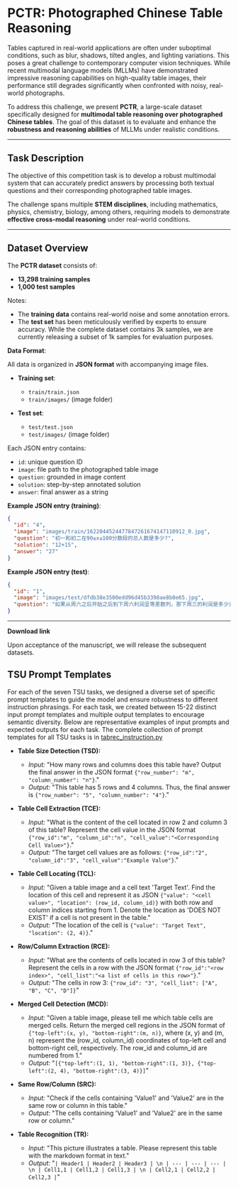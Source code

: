 # **PCTR: Photographed Chinese Table Reasoning**

Tables captured in real-world applications are often under suboptimal conditions, such as blur, shadows, tilted angles, and lighting variations. This poses a great challenge to contemporary computer vision techniques. While recent multimodal language models (MLLMs) have demonstrated impressive reasoning capabilities on high-quality table images, their performance still degrades significantly when confronted with noisy, real-world photographs.

To address this challenge, we present **PCTR**, a large-scale dataset specifically designed for **multimodal table reasoning over photographed Chinese tables**. The goal of this dataset is to evaluate and enhance the **robustness and reasoning abilities** of MLLMs under realistic conditions.

---

## **Task Description**

The objective of this competition task is to develop a robust multimodal system that can accurately predict answers by processing both textual questions and their corresponding photographed table images.

The challenge spans multiple **STEM disciplines**, including mathematics, physics, chemistry, biology, among others, requiring models to demonstrate **effective cross-modal reasoning** under real-world conditions.

---

## **Dataset Overview**

The **PCTR dataset** consists of:

* **13,298 training samples**
* **1,000 test samples**

Notes:

* The **training data** contains real-world noise and some annotation errors.
* The **test set** has been meticulously verified by experts to ensure accuracy. While the complete dataset contains 3k samples, we are currently releasing a subset of 1k samples for evaluation purposes.

**Data Format**:

All data is organized in **JSON format** with accompanying image files.

* **Training set**:

  * `train/train.json`
  * `train/images/` (image folder)

* **Test set**:

  * `test/test.json`
  * `test/images/` (image folder)

Each JSON entry contains:

* `id`: unique question ID
* `image`: file path to the photographed table image
* `question`: grounded in image content
* `solution`: step-by-step annotated solution
* `answer`: final answer as a string

**Example JSON entry (training)**:

```json
{
  "id": "4",
  "image": "images/train/1622044524477847261674147110912_0.jpg",
  "question": "初一和初二在90≤x≤100分数段的总人数是多少?",
  "solution": "12+15",
  "answer": "27"
}
```

**Example JSON entry (test)**:

```json
{
  "id": "1",
  "image": "images/test/dfdb38e3500edd96d45b3398ae8b0e65.jpg",
  "question": "如果从周六之后开始之后到下周六利润呈等差数列，那下周三的利润是多少元？"
}
```

---

**Download link**

Upon acceptance of the manuscript, we will release the subsequent datasets.

## **TSU Prompt Templates**

For each of the seven TSU tasks, we designed a diverse set of specific prompt templates to guide the model and ensure robustness to different instruction phrasings. For each task, we created between 15-22 distinct input prompt templates and multiple output templates to encourage semantic diversity. Below are representative examples of input prompts and expected outputs for each task. The complete collection of prompt templates for all TSU tasks is in [tabrec_instruction.py](tabrec_instruction.py)

* **Table Size Detection (TSD):**
    * *Input:* "How many rows and columns does this table have? Output the final answer in the JSON format `{"row_number": "m", "column_number": "n"}`."
    * *Output:* "This table has 5 rows and 4 columns. Thus, the final answer is `{"row_number": "5", "column_number": "4"}`."

* **Table Cell Extraction (TCE):**
    * *Input:* "What is the content of the cell located in row 2 and column 3 of this table? Represent the cell value in the JSON format `{"row_id":"m", "column_id":"n", "cell_value":"<Corresponding Cell Value>"}`."
    * *Output:* "The target cell values are as follows: `{"row_id":"2", "column_id":"3", "cell_value":"Example Value"}`."

* **Table Cell Locating (TCL):**
    * *Input:* "Given a table image and a cell text 'Target Text'. Find the location of this cell and represent it as JSON `{"value": "<cell value>", "location": (row_id, column_id)}` with both row and column indices starting from 1. Denote the location as 'DOES NOT EXIST' if a cell is not present in the table."
    * *Output:* "The location of the cell is `{"value": "Target Text", "location": (2, 4)}`."

* **Row/Column Extraction (RCE):**
    * *Input:* "What are the contents of cells located in row 3 of this table? Represent the cells in a row with the JSON format `{"row_id":"<row index>", "cell_list":"<a list of cells in this row>"}`."
    * *Output:* "The cells in row 3: `{"row_id": "3", "cell_list": ["A", "B", "C", "D"]}`"

* **Merged Cell Detection (MCD):**
    * *Input:* "Given a table image, please tell me which table cells are merged cells. Return the merged cell regions in the JSON format of `{"top-left":(x, y), "bottom-right":(m, n)}`, where (x, y) and (m, n) represent the (row_id, column_id) coordinates of top-left cell and bottom-right cell, respectively. The row_id and column_id are numbered from 1."
    * *Output:* "`[{"top-left":(1, 1), "bottom-right":(1, 3)}, {"top-left":(2, 4), "bottom-right":(3, 4)}]`"

* **Same Row/Column (SRC):**
    * *Input:* "Check if the cells containing 'Value1' and 'Value2' are in the same row or column in this table."
    * *Output:* "The cells containing 'Value1' and 'Value2' are in the same row or column."

* **Table Recognition (TR):**
    * *Input:* "This picture illustrates a table. Please represent this table with the markdown format in text."
    * *Output:* "`| Header1 | Header2 | Header3 | \n | --- | --- | --- | \n | Cell1,1 | Cell1,2 | Cell1,3 | \n | Cell2,1 | Cell2,2 | Cell2,3 |`"



